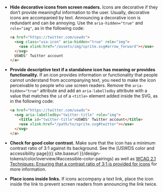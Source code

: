 - **Hide decorative icons from screen readers.** Icons are decorative if they don’t provide meaningful information to the user. Usually, decorative icons are accompanied by text. Announcing a decorative icon is redundant and can be annoying. Use the `aria-hidden="true"` and `role="img"`, as in the following code:


  ```html
  <a href="https://twitter.com/uswds">
    <svg class="usa-icon" aria-hidden="true" role="img">
      <use xlink:href="/assets/img/sprite.svg#arrow_forward"></use>
    </svg>
    USWDS' Twitter account
  </a>
  ```

- **Provide descriptive text if a standalone icon has meaning or provides functionality.** If an icon provides information or functionality that people cannot understand from accompanying text, you need to make the icon perceivable to people who use screen readers. Remove the `aria-hidden="true"` attribute and add an `aria-labelledby` attribute with a value that matches the `id` of a `<title>` element added inside the SVG, as in the following code:

  ```html
  <a href="https://twitter.com/uswds">
    <svg aria-labelledby="twitter-title" role="img">
      <title id="twitter-title">USWDS' Twitter account</title>
      <use xlink:href="/path/to/sprite.svg#twitter"></use>
    </svg>
  </a>
  ```
- **Check for good color contrast.** Make sure that the icon has a minimum contrast ratio of 3:1 against its background. See the [USWDS color and accessibility page]({{ site.baseurl }}/design-tokens/color/overview/#accessible-color-pairings) as well as [WCAG 2.1 Techniques: Ensuring that a contrast ratio of 3:1 is provided for icons](https://www.w3.org/WAI/WCAG21/Techniques/general/G207) for more information.
- **Place icons inside links.** If icons accompany a text link, place the icon inside the link to prevent screen readers from announcing the link twice.
